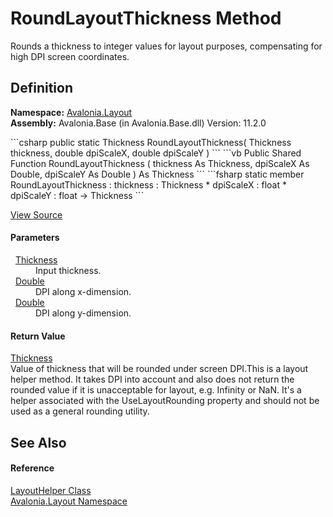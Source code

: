 # RoundLayoutThickness Method


Rounds a thickness to integer values for layout purposes, compensating for high DPI screen coordinates.



## Definition
**Namespace:** <a href="N_Avalonia_Layout">Avalonia.Layout</a>  
**Assembly:** Avalonia.Base (in Avalonia.Base.dll) Version: 11.2.0

<Tabs groupId="api-code-preview">
<TabItem value="csharp" label="C#">
```csharp
public static Thickness RoundLayoutThickness(
	Thickness thickness,
	double dpiScaleX,
	double dpiScaleY
)
```
</TabItem>
<TabItem value="vb" label="VB">
```vb
Public Shared Function RoundLayoutThickness ( 
	thickness As Thickness,
	dpiScaleX As Double,
	dpiScaleY As Double
) As Thickness
```
</TabItem>
<TabItem value="fsharp" label="F#">
```fsharp
static member RoundLayoutThickness : 
        thickness : Thickness * 
        dpiScaleX : float * 
        dpiScaleY : float -> Thickness 
```
</TabItem>
</Tabs>



<a href="https://github.com/AvaloniaUI/Avalonia/tree/master/src/Avalonia.Base/Layout/LayoutHelper.cs#L191" title="View the source code">View Source</a>



#### Parameters
<dl><dt>  <a href="T_Avalonia_Thickness">Thickness</a></dt><dd>Input thickness.</dd><dt>  <a href="https://learn.microsoft.com/dotnet/api/system.double" target="_blank" rel="noopener noreferrer">Double</a></dt><dd>DPI along x-dimension.</dd><dt>  <a href="https://learn.microsoft.com/dotnet/api/system.double" target="_blank" rel="noopener noreferrer">Double</a></dt><dd>DPI along y-dimension.</dd></dl>

#### Return Value
<a href="T_Avalonia_Thickness">Thickness</a>  
Value of thickness that will be rounded under screen DPI.This is a layout helper method. It takes DPI into account and also does not return the rounded value if it is unacceptable for layout, e.g. Infinity or NaN. It's a helper associated with the UseLayoutRounding property and should not be used as a general rounding utility.

## See Also


#### Reference
<a href="T_Avalonia_Layout_LayoutHelper">LayoutHelper Class</a>  
<a href="N_Avalonia_Layout">Avalonia.Layout Namespace</a>  

